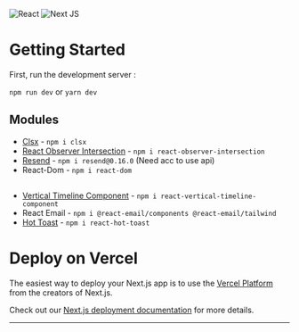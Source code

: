 ![React](https://img.shields.io/badge/react-%2320232a.svg?style=for-the-badge&logo=react&logoColor=%2361DAFB) ![Next JS](https://img.shields.io/badge/Next-black?style=for-the-badge&logo=next.js&logoColor=white) 

# **Getting Started**
First, run the development server :

`npm run dev`
or
`yarn dev`

## **Modules**
- [Clsx](https://www.npmjs.com/package/clsx) - `npm i clsx`
- [React Observer Intersection](https://www.npmjs.com/package/react-intersection-observer) - `npm i react-observer-intersection`
- [Resend](https://resend.com) - `npm i resend@0.16.0` (Need acc to use api)
- React-Dom - `npm i react-dom`
##

- [Vertical Timeline Component](https://www.npmjs.com/package/react-vertical-timeline-component) - `npm i react-vertical-timeline-component`
- React Email - `npm i @react-email/components @react-email/tailwind`
- [Hot Toast](https://react-hot-toast.com/) - `npm i react-hot-toast`



# **Deploy on Vercel**

The easiest way to deploy your Next.js app is to use the [Vercel Platform](https://vercel.com/new?utm_medium=default-template&filter=next.js&utm_source=create-next-app&utm_campaign=create-next-app-readme) from the creators of Next.js.

Check out our [Next.js deployment documentation](https://nextjs.org/docs/deployment) for more details.

---
